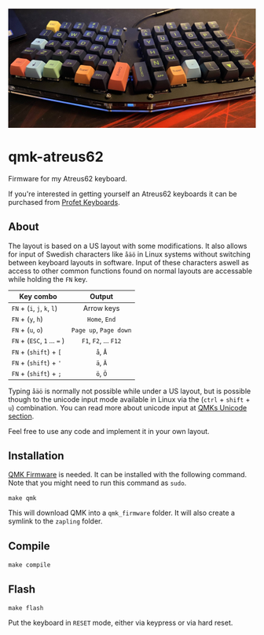 ![Image of keyboard](keyboard.jpg)

# qmk-atreus62
Firmware for my Atreus62 keyboard.

If you're interested in getting yourself an Atreus62 keyboards it can be purchased from [Profet Keyboards](https://shop.profetkeyboards.com/product/atreus62-keyboard).

## About

The layout is based on a US layout with some modifications. It also allows for input of Swedish characters like `åäö` in Linux systems without switching between keyboard layouts in software. Input of these characters aswell as access to other common functions found on normal layouts are accessable while holding the `FN` key.

| Key combo     | Output        |
| ------------- |:-------------:|
| `FN` + (`i`, `j`, `k`, `l`) | Arrow keys |
| `FN` + (`y`, `h`) | `Home`, `End` |
| `FN` + (`u`, `o`) | `Page up`, `Page down` |
| `FN` + (`ESC`, `1` ... `=` ) | `F1`, `F2`, ... `F12` |
| `FN` + (`shift`) + `[` | `å`, `Å` |
| `FN` + (`shift`) + `'` | `ä`, `Ä` |
| `FN` + (`shift`) + `;` | `ö`, `Ö` |

Typing `åäö` is normally not possible while under a US layout, but is possible though to the unicode input mode available in Linux via the (`ctrl` + `shift` + `u`) combination. You can read more about unicode input at [QMKs Unicode section](https://beta.docs.qmk.fm/using-qmk/software-features/feature_unicode#input-modes).

Feel free to use any code and implement it in your own layout.

## Installation

[QMK Firmware](https://github.com/qmk/qmk_firmware) is needed. It can be installed with the following command. Note that you might need to run this command as `sudo`.

```
make qmk
```

This will download QMK into a `qmk_firmware` folder. It will also create a symlink to the `zapling`
folder.

## Compile

```
make compile
```

## Flash

```
make flash
```

Put the keyboard in `RESET` mode, either via keypress or via hard reset.
